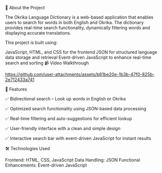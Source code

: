 📌 About the Project

The Okrika Language Dictionary is a web-based application that enables users to search for words in both English and Okrika. The dictionary provides real-time search functionality, dynamically filtering words and displaying accurate translations.

This project is built using:

JavaScript, HTML, and CSS for the frontend
JSON for structured language data storage and retrieval
Event-driven JavaScript to enhance real-time search and sorting
📹 Video Walkthrough

https://github.com/user-attachments/assets/b61be20e-1b3b-47f0-825b-2e712433a741

🚀 Features

✅ Bidirectional search – Look up words in English or Okrika

✅ Optimized search functionality using JSON-based data processing

✅ Real-time filtering and auto-suggestions for efficient lookup

✅ User-friendly interface with a clean and simple design

✅ Interactive search bar with event-driven JavaScript for instant results

🛠 Technologies Used

Frontend: HTML, CSS, JavaScript
Data Handling: JSON
Functional Enhancements: Event-driven JavaScript
